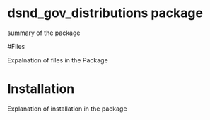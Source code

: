 # dsnd_gov_distributions package
summary of the package


#Files

Expalnation of files in the Package

# Installation 
 
Explanation of installation in the package